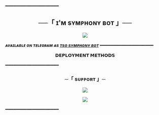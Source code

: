━━━━━━━━━━━━━━━━━━━━

<h2 align="center">
    ──「 ɪ'ᴍ sʏᴍᴘʜᴏɴʏ ʙᴏᴛ 」──
</h2>

<p align="center">
  <img src="https://graph.org/file/7199cd472929ec9f2ff0e.jpg">
</p>

_**ᴀᴠᴀɪʟᴀʙʟᴇ ᴏɴ ᴛᴇʟᴇɢʀᴀᴍ ᴀs [ᴛsᴏ sʏᴍᴘʜᴏɴʏ ʙᴏᴛ](https://t.me/tso_symphony_bot)**_
━━━━━━━━━━━━━━━━━━━━




<p align="center">
<b>𝗗𝗘𝗣𝗟𝗢𝗬𝗠𝗘𝗡𝗧 𝗠𝗘𝗧𝗛𝗢𝗗𝗦</b>
</p>



━━━━━━━━━━━━━━━━━━━━
<h3 align="center">
    ─「 sᴜᴩᴩᴏʀᴛ 」─
</h3>

<p align="center">
<a href="https://telegram.me/tso_chats"><img src="https://img.shields.io/badge/-Support%20Group-blue.svg?style=for-the-badge&logo=Telegram"></a>
</p>
<p align="center">
<a href="https://telegram.me/tso_updates"><img src="https://img.shields.io/badge/-Support%20Channel-blue.svg?style=for-the-badge&logo=Telegram"></a>
</p>

━━━━━━━━━━━━━━━━━━━━




